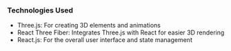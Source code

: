 ### Technologies Used
- Three.js: For creating 3D elements and animations
- React Three Fiber: Integrates Three.js with React for easier 3D rendering
- React.js: For the overall user interface and state management
